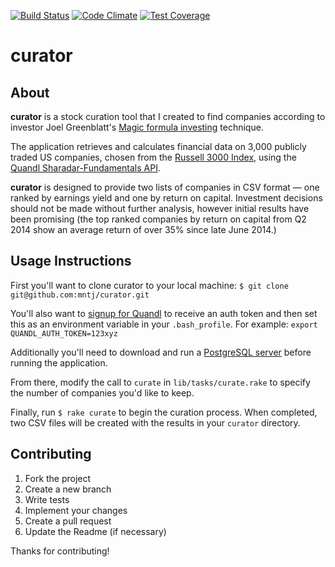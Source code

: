 [![Build Status](https://travis-ci.org/mntj/curator.svg?branch=master)](https://travis-ci.org/mntj/curator)
[![Code Climate](https://codeclimate.com/github/mntj/curator/badges/gpa.svg)](https://codeclimate.com/github/mntj/curator)
[![Test Coverage](https://codeclimate.com/github/mntj/curator/badges/coverage.svg)](https://codeclimate.com/github/mntj/curator)

# curator
## About
**curator** is a stock curation tool that I created to find companies according to investor Joel Greenblatt's [Magic formula investing](http://en.wikipedia.org/wiki/Magic_formula_investing) technique.

The application retrieves and calculates financial data on 3,000 publicly traded US companies, chosen from the [Russell 3000 Index](https://www.russell.com/indexes/americas/indexes/fact-sheet.page?ic=US3000), using the [Quandl Sharadar-Fundamentals API](https://www.quandl.com/SHARADAR).

**curator** is designed to provide two lists of companies in CSV format — one ranked by earnings yield and one by return on capital. Investment decisions should not be made without further analysis, however initial results have been promising (the top ranked companies by return on capital from Q2 2014 show an average return of over 35% since late June 2014.)

## Usage Instructions

First you'll want to clone curator to your local machine:
```$ git clone git@github.com:mntj/curator.git```

You'll also want to [signup for Quandl](https://www.quandl.com/) to receive an auth token and then set this as an environment variable in your ```.bash_profile```. For example:
```export QUANDL_AUTH_TOKEN=123xyz```

Additionally you'll need to download and run a [PostgreSQL server](http://postgresapp.com) before running the application.

From there, modify the call to ```curate``` in ```lib/tasks/curate.rake``` to specify the number of companies you'd like to keep.

Finally, run ```$ rake curate``` to begin the curation process. When completed, two CSV files will be created with the results in your ```curator``` directory.

## Contributing

1. Fork the project
2. Create a new branch
3. Write tests
4. Implement your changes
5. Create a pull request
6. Update the Readme (if necessary)

Thanks for contributing!
